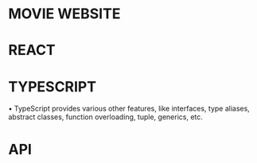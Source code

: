 # MOVIE WEBSITE

# REACT

# TYPESCRIPT

• TypeScript provides various other features, like interfaces, type aliases, abstract classes, function overloading, tuple, generics, etc.

# API
